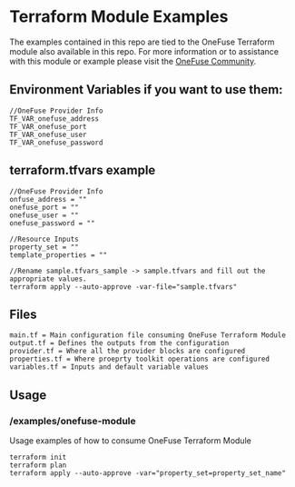 # Terraform Module Examples

The examples contained in this repo are tied to the OneFuse Terraform module also available in this repo.  For more information or to assistance with this module or example please visit the [OneFuse Community](https://onefuse.cloudbolt.io/).

## Environment Variables if you want to use them:

```
//OneFuse Provider Info
TF_VAR_onefuse_address
TF_VAR_onefuse_port
TF_VAR_onefuse_user
TF_VAR_onefuse_password

```

## terraform.tfvars example

```
//OneFuse Provider Info
onfuse_address = ""
onefuse_port = ""
onefuse_user = ""
onefuse_password = ""

//Resource Inputs
property_set = ""
template_properties = ""

//Rename sample.tfvars_sample -> sample.tfvars and fill out the appropriate values.
terraform apply --auto-approve -var-file="sample.tfvars"
```

## Files

```
main.tf = Main configuration file consuming OneFuse Terraform Module
output.tf = Defines the outputs from the configuration
provider.tf = Where all the provider blocks are configured
properties.tf = Where proeprty toolkit operations are configured
variables.tf = Inputs and default variable values
```

## Usage

### /examples/onefuse-module

Usage examples of how to consume OneFuse Terraform Module

```
terraform init
terraform plan
terraform apply --auto-approve -var="property_set=property_set_name"
```